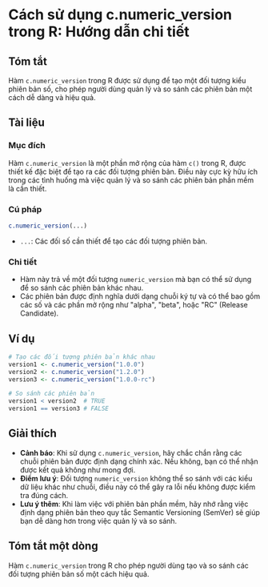 <!--
Meta Description: # Cách sử dụng c.numeric_version trong R: Hướng dẫn chi tiết ## Tóm tắt Hàm `c.numeric_version` trong R được sử dụng để tạo một đối tượng kiểu phiên b...
Meta Keywords: các, phiên, bản, numeric_version, đối
-->

# Cách sử dụng c.numeric_version trong R: Hướng dẫn chi tiết

## Tóm tắt
Hàm `c.numeric_version` trong R được sử dụng để tạo một đối tượng kiểu phiên bản số, cho phép người dùng quản lý và so sánh các phiên bản một cách dễ dàng và hiệu quả.

## Tài liệu
### Mục đích
Hàm `c.numeric_version` là một phần mở rộng của hàm `c()` trong R, được thiết kế đặc biệt để tạo ra các đối tượng phiên bản. Điều này cực kỳ hữu ích trong các tình huống mà việc quản lý và so sánh các phiên bản phần mềm là cần thiết.

### Cú pháp
```R
c.numeric_version(...)
```
- `...`: Các đối số cần thiết để tạo các đối tượng phiên bản.

### Chi tiết
- Hàm này trả về một đối tượng `numeric_version` mà bạn có thể sử dụng để so sánh các phiên bản khác nhau.
- Các phiên bản được định nghĩa dưới dạng chuỗi ký tự và có thể bao gồm các số và các phần mở rộng như "alpha", "beta", hoặc "RC" (Release Candidate).

## Ví dụ
```R
# Tạo các đối tượng phiên bản khác nhau
version1 <- c.numeric_version("1.0.0")
version2 <- c.numeric_version("1.2.0")
version3 <- c.numeric_version("1.0.0-rc")

# So sánh các phiên bản
version1 < version2  # TRUE
version1 == version3 # FALSE
```

## Giải thích
- **Cảnh báo**: Khi sử dụng `c.numeric_version`, hãy chắc chắn rằng các chuỗi phiên bản được định dạng chính xác. Nếu không, bạn có thể nhận được kết quả không như mong đợi.
- **Điểm lưu ý**: Đối tượng `numeric_version` không thể so sánh với các kiểu dữ liệu khác như chuỗi, điều này có thể gây ra lỗi nếu không được kiểm tra đúng cách.
- **Lưu ý thêm**: Khi làm việc với phiên bản phần mềm, hãy nhớ rằng việc định dạng phiên bản theo quy tắc Semantic Versioning (SemVer) sẽ giúp bạn dễ dàng hơn trong việc quản lý và so sánh.

## Tóm tắt một dòng
Hàm `c.numeric_version` trong R cho phép người dùng tạo và so sánh các đối tượng phiên bản số một cách hiệu quả.
